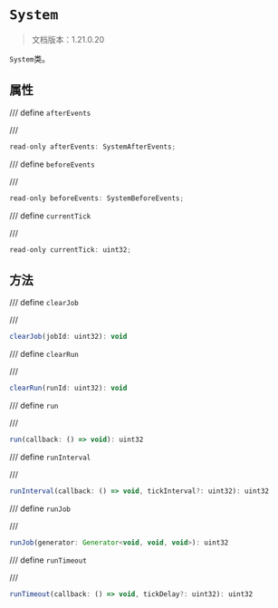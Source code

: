 # `System`

> 文档版本：1.21.0.20

`System`类。

## 属性

/// define
`afterEvents`


///

```js
read-only afterEvents: SystemAfterEvents;
```


/// define
`beforeEvents`


///

```js
read-only beforeEvents: SystemBeforeEvents;
```


/// define
`currentTick`


///

```js
read-only currentTick: uint32;
```


## 方法

/// define
`clearJob`


///

```js
clearJob(jobId: uint32): void
```


/// define
`clearRun`


///

```js
clearRun(runId: uint32): void
```


/// define
`run`


///

```js
run(callback: () => void): uint32
```


/// define
`runInterval`


///

```js
runInterval(callback: () => void, tickInterval?: uint32): uint32
```


/// define
`runJob`


///

```js
runJob(generator: Generator<void, void, void>): uint32
```


/// define
`runTimeout`


///

```js
runTimeout(callback: () => void, tickDelay?: uint32): uint32
```

